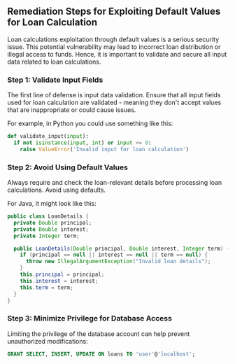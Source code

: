 

## Remediation Steps for Exploiting Default Values for Loan Calculation

Loan calculations exploitation through default values is a serious security issue. This potential vulnerability may lead to incorrect loan distribution or illegal access to funds. Hence, it is important to validate and secure all input data related to loan calculations.

### Step 1: Validate Input Fields

The first line of defense is input data validation. Ensure that all input fields used for loan calculation are validated - meaning they don't accept values that are inappropriate or could cause issues.

For example, in Python you could use something like this:

```python
def validate_input(input):
  if not isinstance(input, int) or input <= 0:
    raise ValueError('Invalid input for loan calculation')
```

### Step 2: Avoid Using Default Values

Always require and check the loan-relevant details before processing loan calculations. Avoid using defaults.

For Java, it might look like this:

```java
public class LoanDetails {
  private Double principal;
  private Double interest;
  private Integer term;

  public LoanDetails(Double principal, Double interest, Integer term) {
    if (principal == null || interest == null || term == null) {
      throw new IllegalArgumentException("Invalid loan details");
    }
    this.principal = principal;
    this.interest = interest;
    this.term = term;
  }
}
```

### Step 3: Minimize Privilege for Database Access

Limiting the privilege of the database account can help prevent unauthorized modifications:

```sql
GRANT SELECT, INSERT, UPDATE ON loans TO 'user'@'localhost';
```